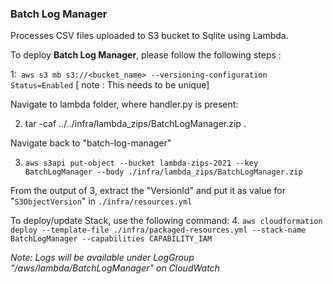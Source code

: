 ### **Batch Log Manager**

Processes CSV files uploaded to S3 bucket to Sqlite using Lambda.


To deploy **Batch Log Manager**, please follow the following steps :


1:` aws s3 mb s3://<bucket_name> --versioning-configuration Status=Enabled` [ note : This needs to be unique]

Navigate to lambda folder, where handler.py is present:

2. tar -caf ../../infra/lambda_zips/BatchLogManager.zip .

Navigate back to "batch-log-manager"

3. `aws s3api put-object --bucket lambda-zips-2021 --key BatchLogManager --body ./infra/lambda_zips/BatchLogManager.zip`

From the output of 3, extract the "VersionId" and put it as value for "`S3ObjectVersion`" in `./infra/resources.yml`

To deploy/update Stack, use the following command:
4. `aws cloudformation deploy --template-file ./infra/packaged-resources.yml --stack-name BatchLogManager --capabilities CAPABILITY_IAM`


_Note: Logs will be available under LogGroup "/aws/lambda/BatchLogManager" on CloudWatch_